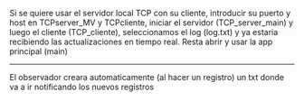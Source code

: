 Si se quiere usar el servidor local TCP con su cliente, introducir su puerto y host en TCPserver_MV y TCPcliente, iniciar el servidor (TCP_server_main)
y luego el cliente (TCP_cliente), seleccionamos el log (log.txt) y ya estaria recibiendo las actualizaciones en tiempo real. 
Resta abrir y usar la app principal (main)

-------------------------------------------------------------------

El observador creara automaticamente (al hacer un registro) un txt donde va a ir notificando los nuevos registros 
